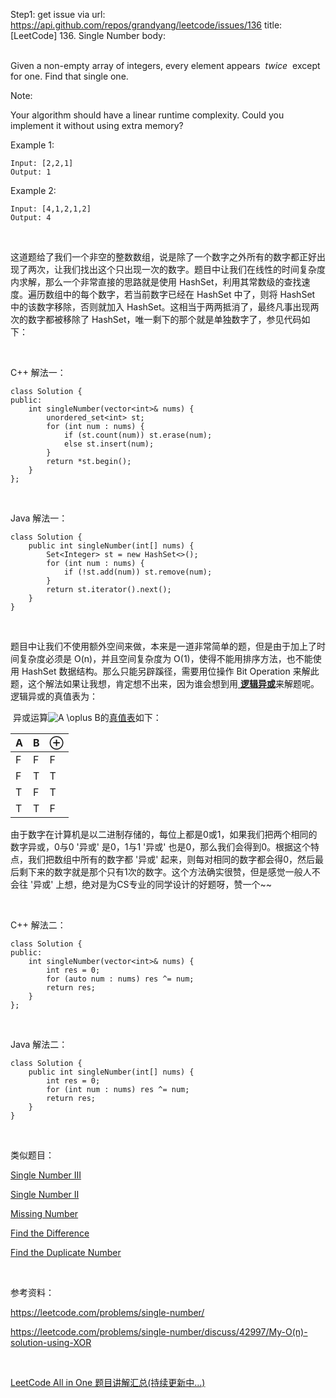 Step1: get issue via url: https://api.github.com/repos/grandyang/leetcode/issues/136 
 title:[LeetCode] 136. Single Number 
 body:  
  

Given a non-empty array of integers, every element appears  _twice_  except for one. Find that single one.

Note:

Your algorithm should have a linear runtime complexity. Could you implement it without using extra memory?

Example 1:
    
    
    Input: [2,2,1]
    Output: 1
    

Example 2:
    
    
    Input: [4,1,2,1,2]
    Output: 4

 

这道题给了我们一个非空的整数数组，说是除了一个数字之外所有的数字都正好出现了两次，让我们找出这个只出现一次的数字。题目中让我们在线性的时间复杂度内求解，那么一个非常直接的思路就是使用 HashSet，利用其常数级的查找速度。遍历数组中的每个数字，若当前数字已经在 HashSet 中了，则将 HashSet 中的该数字移除，否则就加入 HashSet。这相当于两两抵消了，最终凡事出现两次的数字都被移除了 HashSet，唯一剩下的那个就是单独数字了，参见代码如下：

 

C++ 解法一：
    
    
    class Solution {
    public:
        int singleNumber(vector<int>& nums) {
            unordered_set<int> st;
            for (int num : nums) {
                if (st.count(num)) st.erase(num);
                else st.insert(num);
            }
            return *st.begin();
        }
    };

 

Java 解法一：
    
    
    class Solution {
        public int singleNumber(int[] nums) {
            Set<Integer> st = new HashSet<>();
            for (int num : nums) {
                if (!st.add(num)) st.remove(num);
            }
            return st.iterator().next();
        }
    }

 

题目中让我们不使用额外空间来做，本来是一道非常简单的题，但是由于加上了时间复杂度必须是 O(n)，并且空间复杂度为 O(1)，使得不能用排序方法，也不能使用 HashSet 数据结构。那么只能另辟蹊径，需要用位操作 Bit Operation 来解此题，这个解法如果让我想，肯定想不出来，因为谁会想到用[ **逻辑异或**](http://zh.wikipedia.org/wiki/%E9%80%BB%E8%BE%91%E5%BC%82%E6%88%96)来解题呢。逻辑异或的真值表为：

 异或运算![A \\oplus B](http://upload.wikimedia.org/math/0/2/1/021a6af6071cb77c364718edc0ca959b.png)的[真值表](http://zh.wikipedia.org/wiki/%E7%9C%9F%E5%80%BC%E8%A1%A8 "真值表")如下：

A | B | ⊕  
---|---|---  
F | F | F  
F | T | T  
T | F | T  
T | T | F  
  
由于数字在计算机是以二进制存储的，每位上都是0或1，如果我们把两个相同的数字异或，0与0 '异或' 是0，1与1 '异或' 也是0，那么我们会得到0。根据这个特点，我们把数组中所有的数字都 '异或' 起来，则每对相同的数字都会得0，然后最后剩下来的数字就是那个只有1次的数字。这个方法确实很赞，但是感觉一般人不会往 '异或' 上想，绝对是为CS专业的同学设计的好题呀，赞一个~~ 

 

C++ 解法二：
    
    
    class Solution {
    public:
        int singleNumber(vector<int>& nums) {
            int res = 0;
            for (auto num : nums) res ^= num;
            return res;
        }
    };

 

Java 解法二：
    
    
    class Solution {
        public int singleNumber(int[] nums) {
            int res = 0;
            for (int num : nums) res ^= num;
            return res;
        }
    }

 

类似题目：

[Single Number III](http://www.cnblogs.com/grandyang/p/4741122.html)

[Single Number II](http://www.cnblogs.com/grandyang/p/4263927.html)

[Missing Number](http://www.cnblogs.com/grandyang/p/4756677.html)

[Find the Difference](http://www.cnblogs.com/grandyang/p/5816418.html)

[Find the Duplicate Number](http://www.cnblogs.com/grandyang/p/4843654.html)

 

参考资料：

<https://leetcode.com/problems/single-number/>

<https://leetcode.com/problems/single-number/discuss/42997/My-O(n)-solution-using-XOR>

 

[LeetCode All in One 题目讲解汇总(持续更新中...)](http://www.cnblogs.com/grandyang/p/4606334.html)
